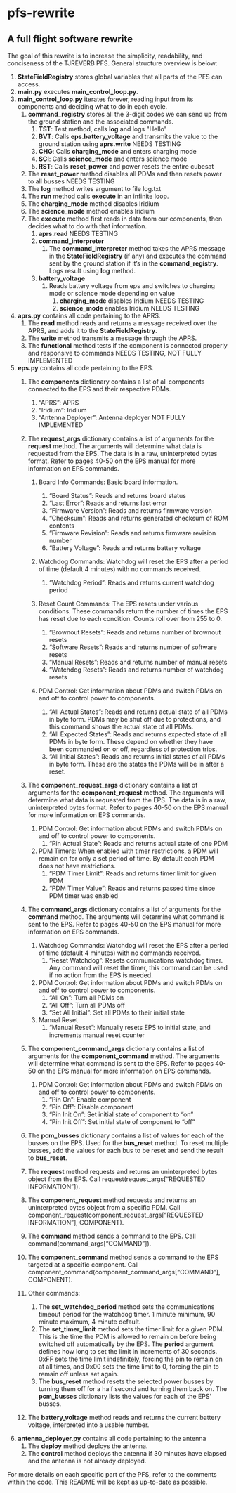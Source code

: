 # pfs-rewrite

## A full flight software rewrite

The goal of this rewrite is to increase the simplicity, readability, and conciseness of the TJREVERB PFS. General structure overview is below:

1. **StateFieldRegistry** stores global variables that all parts of the PFS can access.
2. **main.py** executes **main_control_loop.py**.
3. **main_control_loop.py** iterates forever, reading input from its components and deciding what to do in each cycle.
   1. **command_registry** stores all the 3-digit codes we can send up from the ground station and the associated commands.
      1. **TST**: Test method, calls **log** and logs "Hello"
      2. **BVT**: Calls **eps.battery_voltage** and transmits the value to the ground station using **aprs.write** NEEDS TESTING
      3. **CHG**: Calls **charging_mode** and enters charging mode
      4. **SCI**: Calls **science_mode** and enters science mode
      5. **RST**: Calls **reset_power** and power resets the entire cubesat
   2. The **reset_power** method disables all PDMs and then resets power to all busses NEEDS TESTING
   3. The **log** method writes argument to file log.txt
   4. The **run** method calls **execute** in an infinite loop.
   5. The **charging_mode** method disables Iridium
   6. The **science_mode** method enables Iridium
   7. The **execute** method first reads in data from our components, then decides what to do with that information.
      1. **aprs.read** NEEDS TESTING
      2. **command_interpreter**
         1. The **command_interpreter** method takes the APRS message in the **StateFieldRegistry** (if any) and executes the command sent by the ground station if it’s in the **command_registry**. Logs result using **log** method.
      3. **battery_voltage**
         1. Reads battery voltage from eps and switches to charging mode or science mode depending on value
            1. **charging_mode** disables Iridium NEEDS TESTING
            2. **science_mode** enables Iridium NEEDS TESTING
4. **aprs.py** contains all code pertaining to the APRS.
   1. The **read** method reads and returns a message received over the APRS, and adds it to the **StateFieldRegistry**.
   2. The **write** method transmits a message through the APRS.
   3. The **functional** method tests if the component is connected properly and responsive to commands NEEDS TESTING, NOT FULLY IMPLEMENTED
5. **eps.py** contains all code pertaining to the EPS.
   1. The **components** dictionary contains a list of all components connected to the EPS and their respective PDMs.

      1. “APRS”: APRS
      2. “Iridium”: Iridium
      3. “Antenna Deployer”: Antenna deployer NOT FULLY IMPLEMENTED
   2. The **request_args** dictionary contains a list of arguments for the **request** method. The arguments will determine what data is requested from the EPS. The data is in a raw, uninterpreted bytes format. Refer to pages 40-50 on the EPS manual for more information on EPS commands.

      1. Board Info Commands: Basic board information.

         1. “Board Status”: Reads and returns board status
         2. “Last Error”: Reads and returns last error
         3. “Firmware Version”: Reads and returns firmware version
         4. “Checksum”: Reads and returns generated checksum of ROM contents
         5. “Firmware Revision”: Reads and returns firmware revision number
         6. “Battery Voltage”: Reads and returns battery voltage
      2. Watchdog Commands: Watchdog will reset the EPS after a period of time (default 4 minutes) with no commands received.

         1. “Watchdog Period”: Reads and returns current watchdog period
      3. Reset Count Commands: The EPS resets under various conditions. These commands return the number of times the EPS has reset due to each condition. Counts roll over from 255 to 0.
         1. “Brownout Resets”: Reads and returns number of brownout resets
         2. “Software Resets”: Reads and returns number of software resets
         3. “Manual Resets”: Reads and returns number of manual resets
         4. “Watchdog Resets”: Reads and returns number of watchdog resets
      4. PDM Control: Get information about PDMs and switch PDMs on and off to control power to components.
         1. “All Actual States”: Reads and returns actual state of all PDMs in byte form. PDMs may be shut off due to protections, and this command shows the actual state of all PDMs.
         2. “All Expected States”: Reads and returns expected state of all PDMs in byte form. These depend on whether they have been commanded on or off, regardless of protection trips.
         3. “All Initial States”: Reads and returns initial states of all PDMs in byte form. These are the states the PDMs will be in after a reset.
   3. The **component_request_args** dictionary contains a list of arguments for the **component_request** method. The arguments will determine what data is requested from the EPS. The data is in a raw, uninterpreted bytes format. Refer to pages 40-50 on the EPS manual for more information on EPS commands.
      1. PDM Control: Get information about PDMs and switch PDMs on and off to control power to components.
         1. “Pin Actual State”: Reads and returns actual state of one PDM
      2. PDM Timers: When enabled with timer restrictions, a PDM will remain on for only a set period of time. By default each PDM does not have restrictions.
         1. “PDM Timer Limit”: Reads and returns timer limit for given PDM
         2. “PDM Timer Value”: Reads and returns passed time since PDM timer was enabled
   4. The **command_args** dictionary contains a list of arguments for the **command** method. The arguments will determine what command is sent to the EPS. Refer to pages 40-50 on the EPS manual for more information on EPS commands.
      1. Watchdog Commands: Watchdog will reset the EPS after a period of time (default 4 minutes) with no commands received.
         1. “Reset Watchdog”: Resets communications watchdog timer. Any command will reset the timer, this command can be used if no action from the EPS is needed.
      2. PDM Control: Get information about PDMs and switch PDMs on and off to control power to components.
         1. “All On”: Turn all PDMs on
         2. “All Off”: Turn all PDMs off
         3. “Set All Initial”: Set all PDMs to their initial state
      3. Manual Reset
         1. “Manual Reset”: Manually resets EPS to initial state, and increments manual reset counter
   5. The **component_command_args** dictionary contains a list of arguments for the **component_command** method. The arguments will determine what command is sent to the EPS. Refer to pages 40-50 on the EPS manual for more information on EPS commands.
      1. PDM Control: Get information about PDMs and switch PDMs on and off to control power to components.
         1. “Pin On”: Enable component
         2. “Pin Off”: Disable component
         3. “Pin Init On”: Set initial state of component to “on”
         4. “Pin Init Off”: Set initial state of component to “off”
   6. The **pcm_busses** dictionary contains a list of values for each of the busses on the EPS. Used for the **bus_reset** method. To reset multiple busses, add the values for each bus to be reset and send the result to **bus_reset**.
   7. The **request** method requests and returns an uninterpreted bytes object from the EPS. Call request(request_args[“REQUESTED INFORMATION”]).
   8. The **component_request** method requests and returns an uninterpreted bytes object from a specific PDM. Call component_request(component_request_args[“REQUESTED INFORMATION”], COMPONENT).
   9. The **command** method sends a command to the EPS. Call command(command_args[“COMMAND”]).
   10. The **component_command** method sends a command to the EPS targeted at a specific component. Call component_command(component_command_args[“COMMAND”], COMPONENT).
   11. Other commands:
       1. The **set_watchdog_period** method sets the communications timeout period for the watchdog timer. 1 minute minimum, 90 minute maximum, 4 minute default.
       2. The **set_timer_limit** method sets the timer limit for a given PDM. This is the time the PDM is allowed to remain on before being switched off automatically by the EPS. The **period** argument defines how long to set the limit in increments of 30 seconds. 0xFF sets the time limit indefinitely, forcing the pin to remain on at all times, and 0x00 sets the time limit to 0, forcing the pin to remain off unless set again.
       3. The **bus_reset** method resets the selected power busses by turning them off for a half second and turning them back on. The **pcm_busses** dictionary lists the values for each of the EPS’ busses.
   12. The **battery_voltage** method reads and returns the current battery voltage, interpreted into a usable number.
6. **antenna_deployer.py** contains all code pertaining to the antenna
   1. The **deploy** method deploys the antenna.
   2. The **control** method deploys the antenna if 30 minutes have elapsed and the antenna is not already deployed.

For more details on each specific part of the PFS, refer to the comments within the code. This README will be kept as up-to-date as possible.
